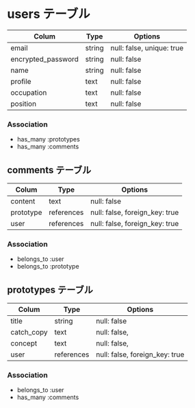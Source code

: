 # users テーブル

| Colum              | Type   | Options                   |
| ------------------ | ------ | ------------------------- |  
| email              | string | null: false, unique: true |
| encrypted_password | string | null: false               |
| name               | string | null: false               |
| profile            | text   | null: false               |
| occupation         | text   | null: false               |
| position           | text   | null: false               |

### Association

- has_many :prototypes
- has_many :comments


## comments テーブル

| Colum              | Type       | Options                        |
| ------------------ | ---------- | ------------------------------ |  
| content            | text       | null: false                    |
| prototype          | references | null: false, foreign_key: true |
| user               | references | null: false, foreign_key: true |

### Association

- belongs_to :user
- belongs_to :prototype


## prototypes テーブル

| Colum              | Type       | Options                        |
| ------------------ | ---------- | ------------------------------ |  
| title              | string     | null: false                    |
| catch_copy         | text       | null: false,                   |
| concept            | text       | null: false,                   |
| user               | references | null: false, foreign_key: true |

### Association

- belongs_to :user
- has_many :comments
